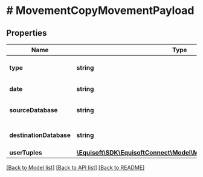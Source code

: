 # # MovementCopyMovementPayload

## Properties

Name | Type | Description | Notes
------------ | ------------- | ------------- | -------------
**type** | **string** |  | [default to 'COPY']
**date** | **string** | Movement date. | [optional]
**sourceDatabase** | **string** | Source database full name. |
**destinationDatabase** | **string** | Destination database full name. |
**userTuples** | [**\Equisoft\SDK\EquisoftConnect\Model\MovementUserTuplePayload[]**](MovementUserTuplePayload.md) | User tuples. |

[[Back to Model list]](../../README.md#models) [[Back to API list]](../../README.md#endpoints) [[Back to README]](../../README.md)

